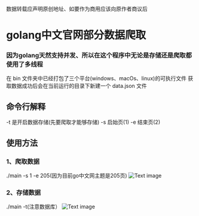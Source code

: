 数据转载应声明原创地址、如要作为商用应该向原作者商议后
# golang中文官网部分数据爬取
### 因为golang天然支持并发、所以在这个程序中无论是存储还是爬取都使用了多线程
在 bin 文件夹中已经打包了三个平台(windows、macOs、linux)的可执行文件
获取数据成功后会在当前运行的目录下新建一个 data.json 文件


## 命令行解释
-t 是开启数据存储(先要爬取才能够存储)
-s 启始页(1)
-e 结束页(2)

## 使用方法
### 1、爬取数据
./main -s 1 -e 205(因为目前go中文网主题是205页)
![Text image](https://note.youdao.com/yws/api/personal/file/WEB2ba8f49739cdcb5b874ca6e7f5ea9958?method=download&shareKey=203d1afca223b0e8e9930b4eb734a856)


### 2、存储数据
./main -t(注意数据库）
![Text image](https://note.youdao.com/yws/api/personal/file/WEB20437591714b663e4ab525efb5e2ac15?method=download&shareKey=c042ca04524105fea3b2aa622b7df2e9)
